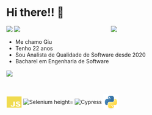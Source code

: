 ### <h1> Hi there!! 👋 </h1>

<img  align='right' src= "https://user-images.githubusercontent.com/53629399/200711651-c57716b7-6f67-448f-b517-390966c826f8.png" width="230">

<div>
  <a href = "mailto:giullianylimabezerra@gmail.com"><img src="https://img.shields.io/badge/Gmail-D14836?style=for-the-badge&logo=gmail&logoColor=white" target="_blank"></a>
  <a href="https://www.linkedin.com/in/giulliany-lima-bezerra-24274b1ab/" target="_blank"><img src="https://img.shields.io/badge/-LinkedIn-%230077B5?style=for-the-badge&logo=linkedin&logoColor=white" target="_blank"></a>   
</div>

- Me chamo Giu
- Tenho 22 anos
- Sou Analista de Qualidade de Software desde 2020
- Bacharel em Engenharia de Software

<div>
  <img align='center' height="180em" src="https://github-readme-stats.vercel.app/api?username=giiullima&show_icons=true&theme=synthwave&include_all_commits=true&count_private=true"/>
</div>

##
<div style="display: inline_block"><br>
  <img align="center" alt="Js" height="30" width="40" src="https://raw.githubusercontent.com/devicons/devicon/master/icons/javascript/javascript-plain.svg">
  <img align="center" alt="Selenium height="30" width="35" src="https://cdn.jsdelivr.net/gh/devicons/devicon/icons/selenium/selenium-original.svg">
  <img align="center" alt="Cypress" height="40" width="40" src="https://api.iconify.design/vscode-icons/file-type-light-cypress.svg?width=40&height=40">    
  <img align="center" alt="Python" height="40" width="40" src="https://raw.githubusercontent.com/devicons/devicon/master/icons/python/python-original.svg">                                                                                                                                             
</div>


